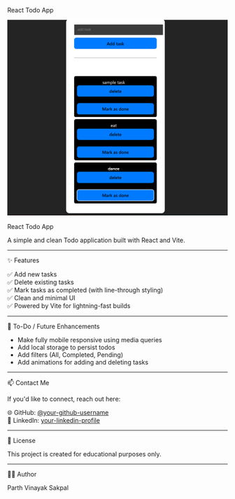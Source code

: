 React Todo App

![Todo App Screenshot](src/assets/project.png)

React Todo App

A simple and clean Todo application built with React and Vite.

---

✨ Features

✅ Add new tasks  
✅ Delete existing tasks  
✅ Mark tasks as completed (with line-through styling)  
✅ Clean and minimal UI  
✅ Powered by Vite for lightning-fast builds  

---

📝 To-Do / Future Enhancements

- Make fully mobile responsive using media queries  
- Add local storage to persist todos  
- Add filters (All, Completed, Pending)  
- Add animations for adding and deleting tasks  

---

📫 Contact Me

If you'd like to connect, reach out here:

🌐 GitHub: [@your-github-username](https://github.com/parthsakpal07)  
💼 LinkedIn: [your-linkedin-profile](https://www.linkedin.com/in/parth-sakpal-513905317?utm_source=share&utm_campaign=share_via&utm_content=profile&utm_medium=android_app)  

---

📃 License

This project is created for educational purposes only.

---

👨‍💻 Author

Parth Vinayak Sakpal

